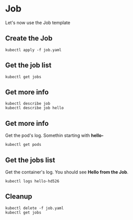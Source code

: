 # Job 

Let's now use the Job template

## Create the Job

```
kubectl apply -f job.yaml
```

## Get the job list

```
kubectl get jobs
```

## Get more info

```
kubectl describe job
kubectl describe job hello
```

## Get more info

Get the pod's log. Somethin starting with **hello-**
```
kubectl get pods
```

## Get the jobs list 

Get the container's log. You should see **Hello from the Job**.
```
kubectl logs hello-hd526

```

## Cleanup

```
kubectl delete -f job.yaml
kubectl get jobs
```